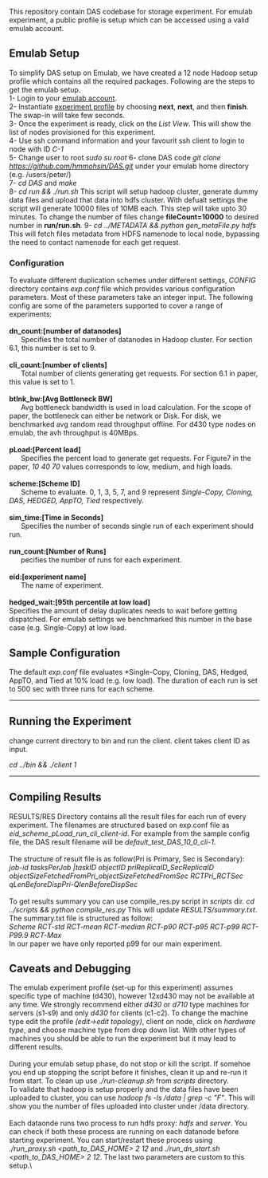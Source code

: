 This repository contain DAS codebase for storage experiment. For emulab experiment, a public profile is setup which can be accessed using a valid emulab account. 

## Emulab Setup
To simplify DAS setup on Emulab, we have created a 12 node Hadoop setup profile which contains all the required packages. Following are the steps to get the emulab setup.\
1- Login to your [emulab account](https://www.emulab.net).\
2- Instantiate [experiment profile](https://www.emulab.net/portal/instantiate.php?profile=Hadoop-Single-New&project=TuftsCC&version=7) by choosing **next**, **next**, and then **finish**. The swap-in will take few seconds.\
3- Once the experiment is ready, click on the *List View*. This will show the list of nodes provisioned for this experiment. \
4- Use ssh command information and your favourit ssh client to login to node with ID *C-1*\
5- Change user to root *sudo su root*
6- clone DAS code *git clone https://github.com/hmmohsin/DAS.git* under your emulab home directory (e.g. /users/peter/)\
7- *cd DAS* and *make*\
8- *cd run && ./run.sh* This script will setup hadoop cluster, generate dummy data files and upload that data into hdfs cluster. With defualt settings the script will generate 10000 files of 10MB each. This step will take upto 30 minutes. To change the number of files change **fileCount=10000** to desired number in **run/run.sh**\.
9- *cd ../METADATA && python gen_metaFile.py hdfs* This will fetch files metadata from HDFS namenode to local node, bypassing the need to contact namenode for each get request.

### Configuration
To evaluate different duplication schemes under different settings, *CONFIG* directory contains *exp.conf* file which provides various configuration parameters. Most of these parameters take an integer input. The following config are some of the parameters supported to cover a range of experiments:\
\
**dn_count:[number of datanodes]**\
&nbsp;&nbsp;&nbsp;&nbsp;&nbsp;&nbsp;Specifies the total number of datanodes in Hadoop cluster. For section 6.1, this number is set to 9.\
\
**cli_count:[number of clients]**\
&nbsp;&nbsp;&nbsp;&nbsp;&nbsp;&nbsp;Total number of clients generating get requests. For section 6.1 in paper, this value is set to 1.\
\
**btlnk_bw:[Avg Bottleneck BW]**\
&nbsp;&nbsp;&nbsp;&nbsp;&nbsp;&nbsp;Avg bottleneck bandwidth is used in load calculation. For the scope of paper, the bottleneck can either be network or Disk. For disk, we benchmarked avg random read throughput offline. For d430 type nodes on emulab, the avh throughput is 40MBps.\
\
**pLoad:[Percent load]**\
&nbsp;&nbsp;&nbsp;&nbsp;&nbsp;&nbsp;Specifies the percent load to generate get requests. For Figure7 in the paper, *10 40 70* values corresponds to low, medium, and high loads.\
\
**scheme:[Scheme ID]**\
&nbsp;&nbsp;&nbsp;&nbsp;&nbsp;&nbsp;Scheme to evaluate. 0, 1, 3, 5, 7, and 9 represent *Single-Copy, Cloning, DAS, HEDGED, AppTO, Tied* respectively.\
\
**sim_time:[Time in Seconds]**\
&nbsp;&nbsp;&nbsp;&nbsp;&nbsp;&nbsp;Specifies the number of seconds single run of each experiment should run.\
\
**run_count:[Number of Runs]**\
&nbsp;&nbsp;&nbsp;&nbsp;&nbsp;&nbsp;pecifies the number of runs for each experiment.\
\
**eid:[experiment name]**\
&nbsp;&nbsp;&nbsp;&nbsp;&nbsp;&nbsp;The name of experiment.\
\
**hedged_wait:[95th percentile at low load]**\
Specifies the amount of delay duplicates needs to wait before getting dispatched. For emulab settings we benchmarked this number in the base case (e.g. Single-Copy) at low load.
## Sample Configuration
The default *exp.conf* file evaluates *Single-Copy, Cloning, DAS, Hedged, AppTO, and Tied at 10% load (e.g. low load). The duration of each run is set to 500 sec with three runs for each scheme.

------
## Running the Experiment
change current directory to bin and run the client. client takes client ID as input. 

*cd ../bin && ./client 1*

------
## Compiling Results
RESULTS/RES Directory contains all the result files for each run of every experiment. The filenames are structured based on exp.conf file as *eid_scheme_pLoad_run_cli_client-id*. For example from the sample config file, the DAS result filename will be *default_test_DAS_10_0_cli-1*.\
\
The structure of result file is as follow(Pri is Primary, Sec is Secondary):\
*job-id tasksPerJob |taskID objectID priReplicaID_SecReplicaID objectSizeFetchedFromPri_objectSizeFetchedFromSec RCTPri_RCTSec qLenBeforeDispPri-QlenBeforeDispSec*\
\
To get results summary you can use compile_res.py script in *scripts* dir. *cd ../scripts && python compile_res.py* This will update *RESULTS/summary.txt*. The summary.txt file is structured as follow:\
*Scheme RCT-std RCT-mean RCT-median RCT-p90 RCT-p95 RCT-p99 RCT-P99.9 RCT-Max*\
In our paper we have only reported p99 for our main experiment.

## Caveats and Debugging
The emulab experiment profile (set-up for this experiment) assumes specific type of machine (d430), however 12xd430 may not be available at any time. We strongly recommend either *d430* or *d710* type machines for servers (s1-s9) and only *d430* for clients (c1-c2). To change the machine type edit the profile *(edit->edit topology)*, client on node, click on *hardware type*, and choose machine type from drop down list. With other types of machines you should be able to run the experiment but it may lead to different results.\
\
During your emulab setup phase, do not stop or kill the script. If somehoe you end up stopping the script before it finishes, clean it up and re-run it from start. To clean up use *./run-cleanup.sh* from *scripts* directory.
\
To validate that hadoop is setup properly and the data files have been uploaded to cluster, you can use *hadoop fs -ls /data | grep -c "F"*. This will show you the number of files uploaded into cluster under /data directory.\
\
Each dataonde runs two process to run hdfs proxy: *hdfs* and *server*. You can check if both these process are running on each datanode before starting experiment. You can start/restart these process using *./run_proxy.sh <path_to_DAS_HOME> 2 12* and *./run_dn_start.sh <path_to_DAS_HOME> 2 12*. The last two parameters are custom to this setup.\
